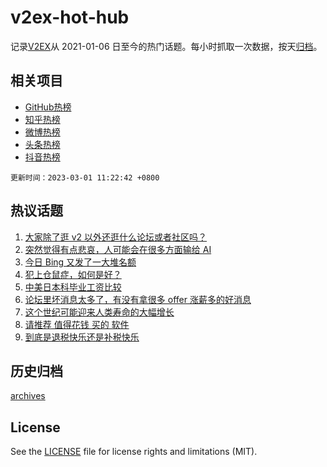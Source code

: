 # v2ex-hot-hub

 记录[V2EX](https://www.v2ex.com/)从 2021-01-06 日至今的热门话题。每小时抓取一次数据，按天[归档](archives)。
 
 ## 相关项目

- [GitHub热榜](https://github.com/lonnyzhang423/github-hot-hub)
- [知乎热榜](https://github.com/lonnyzhang423/zhihu-hot-hub)
- [微博热榜](https://github.com/lonnyzhang423/weibo-hot-hub)
- [头条热榜](https://github.com/lonnyzhang423/toutiao-hot-hub)
- [抖音热榜](https://github.com/lonnyzhang423/douyin-hot-hub)


 `更新时间：2023-03-01 11:22:42 +0800`

## 热议话题

1. [大家除了逛 v2 以外还逛什么论坛或者社区吗？](https://www.v2ex.com/t/919822)
1. [突然觉得有点悲哀，人可能会在很多方面输给 AI](https://www.v2ex.com/t/920004)
1. [今日 Bing 又发了一大堆名额](https://www.v2ex.com/t/919767)
1. [犯上仓鼠症，如何是好？](https://www.v2ex.com/t/919864)
1. [中美日本科毕业工资比较](https://www.v2ex.com/t/919797)
1. [论坛里坏消息太多了，有没有拿很多 offer 涨薪多的好消息](https://www.v2ex.com/t/919844)
1. [这个世纪可能迎来人类寿命的大幅增长](https://www.v2ex.com/t/919858)
1. [请推荐 值得花钱 买的 软件](https://www.v2ex.com/t/920006)
1. [到底是退税快乐还是补税快乐](https://www.v2ex.com/t/920067)

## 历史归档

[archives](archives)

## License

See the [LICENSE](LICENSE) file for license rights and limitations (MIT).
